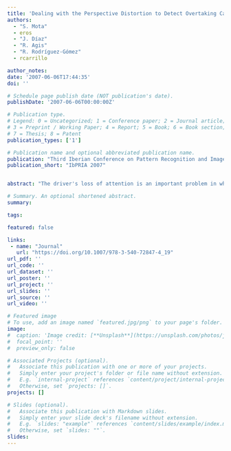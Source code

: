 ```yaml
---
title: 'Dealing with the Perspective Distortion to Detect Overtaking Cars for Driving Assistance, Pattern Recognition and Image Analysis'
authors:
  - "S. Mota"
  - eros
  - "J. Díaz"
  - "R. Agis"
  - "R. Rodríguez-Gómez"
  - rcarrillo

author_notes:
date: '2007-06-06T17:44:35'
doi: ''

# Schedule page publish date (NOT publication's date).
publishDate: '2007-06-06T00:00:00Z'

# Publication type.
# Legend: 0 = Uncategorized; 1 = Conference paper; 2 = Journal article;
# 3 = Preprint / Working Paper; 4 = Report; 5 = Book; 6 = Book section;
# 7 = Thesis; 8 = Patent
publication_types: ['1']

# Publication name and optional abbreviated publication name.
publication: "Third Iberian Conference on Pattern Recognition and Image Analysis"
publication_short: "IbPRIA 2007"


abstract: "The driver's loss of attention is an important problem in which are spent considerable research efforts in different areas such as psychology, automobile technology, computer vision and driving assistance. We use here a simple algorithm based on rigid-body and motion detection. This scheme efficiently segments moving objects using the visual field of the driver's rear-view mirror. The overtaking scene in the rear-view mirror is distorted due to perspective, making it difficult to detect the overtaking car. Thus we propose two alternative methods to deal with this problem and compare the results in different overtaking sequences."

# Summary. An optional shortened abstract.
summary:

tags:

featured: false

links:
 - name: "Journal"
   url: "https://doi.org/10.1007/978-3-540-72847-4_19"
url_pdf: ''
url_code: ''
url_dataset: ''
url_poster: ''
url_project: ''
url_slides: ''
url_source: ''
url_video: ''

# Featured image
# To use, add an image named `featured.jpg/png` to your page's folder.
image:
#  caption: 'Image credit: [**Unsplash**](https://unsplash.com/photos/jdD8gXaTZsc)'
#  focal_point: ''
#  preview_only: false

# Associated Projects (optional).
#   Associate this publication with one or more of your projects.
#   Simply enter your project's folder or file name without extension.
#   E.g. `internal-project` references `content/project/internal-project/index.md`.
#   Otherwise, set `projects: []`.
projects: []

# Slides (optional).
#   Associate this publication with Markdown slides.
#   Simply enter your slide deck's filename without extension.
#   E.g. `slides: "example"` references `content/slides/example/index.md`.
#   Otherwise, set `slides: ""`.
slides:
---
```

